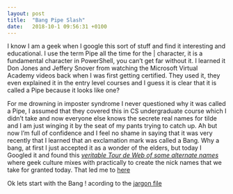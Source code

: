 ```yaml
---
layout: post
title:  "Bang Pipe Slash"
date:   2018-10-1 09:56:31 +0100
---
```



I know I am a geek when I google this sort of stuff and find it interesting and educational. I use the term Pipe all the time for the \| character, it is a fundamental character in PowerShell, you can’t get far without it. I learned it Don Jones and Jeffery Snover from watching the Microsoft Virtual Academy videos back when I was first getting certified. They used it, they even explained it in the entry level courses and I guess it is clear that it is called a Pipe because it looks like one?

For me drowning in imposter syndrome I never questioned why it was called a Pipe, I assumed that they covered this in CS undergraduate course which I didn’t take and now everyone else knows the secrete real names for tilde and I am just winging it by the seat of my pants trying to catch up. Ah but now I’m full of confidence and I feel no shame in saying that it was very recently that I learned that an exclamation mark was called a Bang. Why a bang, at first I just accepted it as a wonder of the elders, but today I Googled it and found this [_veritable Tour de Web of some alternate names_](http://www.codejacked.com/know-your-keyboard-bang-splat-whack/) where geek culture mixes with practically to create the nick names that we take for granted today. That led me to [here](https://ss64.com/bash/syntax-pronounce.html)

Ok lets start with the Bang ! acording to the [jargon file](http://www.catb.org/~esr/jargon/html/B/bang.html)